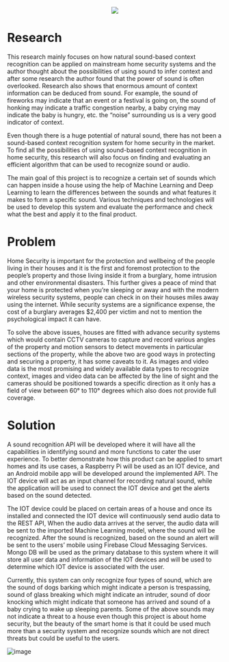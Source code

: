 <p align="center">
  <img src="https://user-images.githubusercontent.com/52739523/157240707-9f345574-b7b8-4565-a821-cf5b4dd3c1fc.png">
</p>

# Research

This research mainly focuses on how natural sound-based context recognition can be applied on mainstream home security systems and the author thought about the possibilities of using sound to infer context and after some research the author found that the power of sound is often overlooked. Research also shows that enormous amount of context information can be deduced from sound. For example, the sound of fireworks may indicate that an event or a festival is going on, the sound of honking may indicate a traffic congestion nearby, a baby crying may indicate the baby is hungry, etc. the “noise” surrounding us is a very good indicator of context.

Even though there is a huge potential of natural sound, there has not been a sound-based context recognition system for home security in the market. To find all the possibilities of using sound-based context recognition in home security, this research will also focus on finding and evaluating an efficient algorithm that can be used to recognize sound or audio.

The main goal of this project is to recognize a certain set of sounds which can happen inside a house using the help of Machine Learning and Deep Learning to learn the differences between the sounds and what features it makes to form a specific sound. Various techniques and technologies will be used to develop this system and evaluate the performance and check what the best and apply it to the final product.

# Problem

Home Security is important for the protection and wellbeing of the people living in their houses and it is the first and foremost protection to the people’s property and those living inside it from a burglary, home intrusion and other environmental disasters. This further gives a peace of mind that your home is protected when you’re sleeping or away and with the modern wireless security systems, people can check in on their houses miles away using the internet. While security systems are a significance expense, the cost of a burglary averages $2,400 per victim and not to mention the psychological impact it can have. 

To solve the above issues, houses are fitted with advance security systems which would contain CCTV cameras to capture and record various angles of the property and motion sensors to detect movements in particular sections of the property, while the above two are good ways in protecting and securing a property, it has some caveats to it.
As images and video data is the most promising and widely available data types to recognize context, images and video data can be affected by the line of sight and the cameras should be positioned towards a specific direction as it only has a field of view between 60° to 110° degrees which also does not provide full coverage.

# Solution

A sound recognition API will be developed where it will have all the capabilities in identifying sound and more functions to cater the user experience. 
To better demonstrate how this product can be applied to smart homes and its use cases, a Raspberry Pi will be used as an IOT device, and an Android mobile app will be developed around the implemented API. The IOT device will act as an input channel for recording natural sound, while the application will be used to connect the IOT device and get the alerts based on the sound detected.

The IOT device could be placed on certain areas of a house and once its installed and connected the IOT device will continuously send audio data to the REST API, When the audio data arrives at the server, the audio data will be sent to the imported Machine Learning model, where the sound will be recognized. After the sound is recognized, based on the sound an alert will be sent to the users’ mobile using Firebase Cloud Messaging Services. Mongo DB will be used as the primary database to this system where it will store all user data and information of the IOT devices and will be used to determine which IOT device is associated with the user.

Currently, this system can only recognize four types of sound, which are the sound of dogs barking which might indicate a person is trespassing, sound of glass breaking which might indicate an intruder, sound of door knocking which might indicate that someone has arrived and sound of a baby crying to wake up sleeping parents. Some of the above sounds may not indicate a threat to a house even though this project is about home security, but the beauty of the smart home is that it could be used much more than a security system and recognize sounds which are not direct threats but could be useful to the users.


![image](https://user-images.githubusercontent.com/52739523/154854366-ba953185-7526-40b7-985d-d1866b79359c.png)
